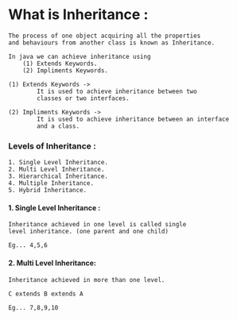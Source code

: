 # What is Inheritance :
```
The process of one object acquiring all the properties 
and behaviours from another class is known as Inheritance.

In java we can achieve inheritance using
    (1) Extends Keywords.
    (2) Impliments Keywords.
    
(1) Extends Keywords ->
        It is used to achieve inheritance between two
        classes or two interfaces.
        
(2) Impliments Keywords ->
        It is used to achieve inheritance between an interface
        and a class.
```

### Levels of Inheritance :
```
1. Single Level Inheritance.
2. Multi Level Inheritance.
3. Hierarchical Inheritance.
4. Multiple Inheritance.
5. Hybrid Inheritance.
```

#### 1. Single Level Inheritance :
```
Inheritance achieved in one level is called single
level inheritance. (one parent and one child)

Eg... 4,5,6
```

#### 2. Multi Level Inheritance: 
```
Inheritance achieved in more than one level.

C extends B extends A

Eg... 7,8,9,10
```
